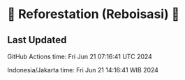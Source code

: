
# 🌳 Reforestation (Reboisasi) 🌲

## Last Updated

GitHub Actions time: Fri Jun 21 07:16:41 UTC 2024

Indonesia/Jakarta time: Fri Jun 21 14:16:41 WIB 2024
